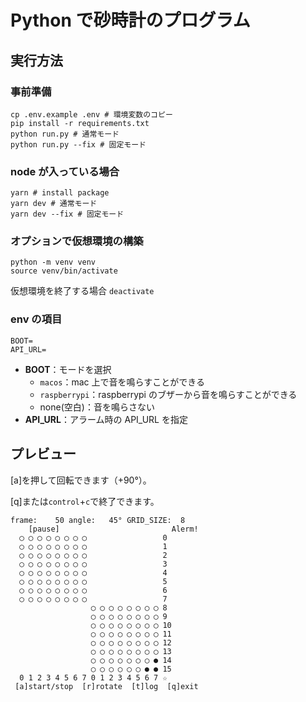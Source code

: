 # Python で砂時計のプログラム

## 実行方法

### 事前準備

```shell
cp .env.example .env # 環境変数のコピー
pip install -r requirements.txt
python run.py # 通常モード
python run.py --fix # 固定モード
```

### node が入っている場合

```shell
yarn # install package
yarn dev # 通常モード
yarn dev --fix # 固定モード
```

### オプションで仮想環境の構築

```shell
python -m venv venv
source venv/bin/activate
```

仮想環境を終了する場合 `deactivate`

### env の項目

```shell
BOOT=
API_URL=
```

- **BOOT**：モードを選択
  - `macos`：mac 上で音を鳴らすことができる
  - `raspberrypi`：raspberrypi のブザーから音を鳴らすことができる
  - none(空白)：音を鳴らさない
- **API_URL**：アラーム時の API_URL を指定

## プレビュー

[a]を押して回転できます（+90°）。

[q]または`control`+`c`で終了できます。

```shell
frame:    50 angle:   45° GRID_SIZE:  8
    [pause]                         Alerm!
  ◯ ◯ ◯ ◯ ◯ ◯ ◯ ◯                 0
  ◯ ◯ ◯ ◯ ◯ ◯ ◯ ◯                 1
  ◯ ◯ ◯ ◯ ◯ ◯ ◯ ◯                 2
  ◯ ◯ ◯ ◯ ◯ ◯ ◯ ◯                 3
  ◯ ◯ ◯ ◯ ◯ ◯ ◯ ◯                 4
  ◯ ◯ ◯ ◯ ◯ ◯ ◯ ◯                 5
  ◯ ◯ ◯ ◯ ◯ ◯ ◯ ◯                 6
  ◯ ◯ ◯ ◯ ◯ ◯ ◯ ◯                 7
                  ◯ ◯ ◯ ◯ ◯ ◯ ◯ ◯ 8
                  ◯ ◯ ◯ ◯ ◯ ◯ ◯ ◯ 9
                  ◯ ◯ ◯ ◯ ◯ ◯ ◯ ◯ 10
                  ◯ ◯ ◯ ◯ ◯ ◯ ◯ ◯ 11
                  ◯ ◯ ◯ ◯ ◯ ◯ ◯ ◯ 12
                  ◯ ◯ ◯ ◯ ◯ ◯ ◯ ◯ 13
                  ◯ ◯ ◯ ◯ ◯ ◯ ◯ ● 14
                  ◯ ◯ ◯ ◯ ◯ ◯ ● ● 15
  0 1 2 3 4 5 6 7 0 1 2 3 4 5 6 7 ☆
 [a]start/stop  [r]rotate  [t]log  [q]exit
```
